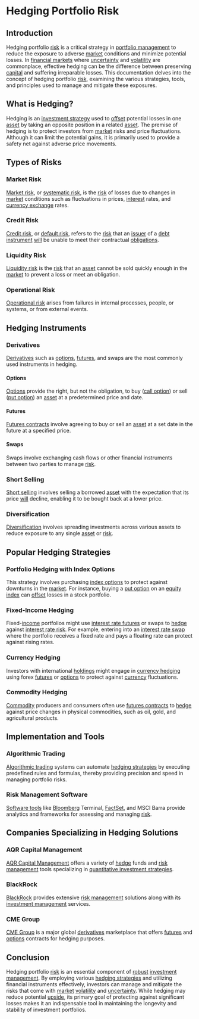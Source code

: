 # Hedging Portfolio Risk

## Introduction
Hedging portfolio [risk](../r/risk.md) is a critical strategy in [portfolio management](../p/portfolio_management.md) to reduce the exposure to adverse [market](../m/market.md) conditions and minimize potential losses. In [financial markets](../f/financial_market.md) where [uncertainty](../u/uncertainty_in_trading.md) and [volatility](../v/volatility.md) are commonplace, effective hedging can be the difference between preserving [capital](../c/capital.md) and suffering irreparable losses. This documentation delves into the concept of hedging portfolio [risk](../r/risk.md), examining the various strategies, tools, and principles used to manage and mitigate these exposures.

## What is Hedging?
Hedging is an [investment strategy](../i/investment_strategy.md) used to [offset](../o/offset.md) potential losses in one [asset](../a/asset.md) by taking an opposite position in a related [asset](../a/asset.md). The premise of hedging is to protect investors from [market](../m/market.md) risks and price fluctuations. Although it can limit the potential gains, it is primarily used to provide a safety net against adverse price movements.

## Types of Risks
### Market Risk
[Market risk](../m/market_risk.md), or [systematic risk](../s/systematic_risk.md), is the [risk](../r/risk.md) of losses due to changes in [market](../m/market.md) conditions such as fluctuations in prices, [interest](../i/interest.md) rates, and [currency exchange](../c/currency_exchange.md) rates.

### Credit Risk
[Credit risk](../c/credit_risk.md), or [default risk](../d/default_risk.md), refers to the [risk](../r/risk.md) that an [issuer](../i/issuer.md) of a [debt instrument](../d/debt_instrument.md) [will](../w/will.md) be unable to meet their contractual [obligations](../o/obligation.md).

### Liquidity Risk
[Liquidity risk](../l/liquidity_risk.md) is the [risk](../r/risk.md) that an [asset](../a/asset.md) cannot be sold quickly enough in the [market](../m/market.md) to prevent a loss or meet an obligation.

### Operational Risk
[Operational risk](../o/operational_risk.md) arises from failures in internal processes, people, or systems, or from external events.

## Hedging Instruments
### Derivatives
[Derivatives](../d/derivatives.md) such as [options](../o/options.md), [futures](../f/futures.md), and swaps are the most commonly used instruments in hedging.

#### Options
[Options](../o/options.md) provide the right, but not the obligation, to buy ([call option](../c/call_option.md)) or sell ([put option](../p/put.md)) an [asset](../a/asset.md) at a predetermined price and date.

#### Futures
[Futures contracts](../f/futures_contracts.md) involve agreeing to buy or sell an [asset](../a/asset.md) at a set date in the future at a specified price.

#### Swaps
Swaps involve exchanging cash flows or other financial instruments between two parties to manage [risk](../r/risk.md).

### Short Selling
[Short selling](../s/short_selling.md) involves selling a borrowed [asset](../a/asset.md) with the expectation that its price [will](../w/will.md) decline, enabling it to be bought back at a lower price.

### Diversification
[Diversification](../d/diversification.md) involves spreading investments across various assets to reduce exposure to any single [asset](../a/asset.md) or [risk](../r/risk.md).

## Popular Hedging Strategies
### Portfolio Hedging with Index Options
This strategy involves purchasing [index options](../i/index_options.md) to protect against downturns in the [market](../m/market.md). For instance, buying a [put option](../p/put.md) on an [equity](../e/equity.md) [index](../i/index_instrument.md) can [offset](../o/offset.md) losses in a stock portfolio.

### Fixed-Income Hedging
Fixed-[income](../i/income.md) portfolios might use [interest rate futures](../i/interest_rate_futures.md) or swaps to [hedge](../h/hedge.md) against [interest rate risk](../i/interest_rate_risk.md). For example, entering into an [interest rate swap](../i/interest_rate_swap.md) where the portfolio receives a fixed rate and pays a floating rate can protect against rising rates.

### Currency Hedging
Investors with international [holdings](../h/holdings.md) might engage in [currency hedging](../c/currency_hedging.md) using forex [futures](../f/futures.md) or [options](../o/options.md) to protect against [currency](../c/currency.md) fluctuations.

### Commodity Hedging
[Commodity](../c/commodity.md) producers and consumers often use [futures contracts](../f/futures_contracts.md) to [hedge](../h/hedge.md) against price changes in physical commodities, such as oil, gold, and agricultural products.

## Implementation and Tools
### Algorithmic Trading
[Algorithmic trading](../a/algorithmic_trading.md) systems can automate [hedging strategies](../h/hedging_strategies.md) by executing predefined rules and formulas, thereby providing precision and speed in managing portfolio risks.

### Risk Management Software
[Software tools](../s/software_tools_for_trading.md) like [Bloomberg](../b/bloomberg.md) Terminal, [FactSet](../f/factset.md), and MSCI Barra provide analytics and frameworks for assessing and managing [risk](../r/risk.md).

## Companies Specializing in Hedging Solutions
### AQR Capital Management
[AQR Capital Management](https://www.aqr.com/) offers a variety of [hedge](../h/hedge.md) funds and [risk management](../r/risk_management.md) tools specializing in [quantitative investment strategies](../q/quantitative_investment_strategies.md).

### BlackRock
[BlackRock](https://www.blackrock.com/) provides extensive [risk management](../r/risk_management.md) solutions along with its [investment management](../i/investment_management.md) services.

### CME Group
[CME Group](https://www.cmegroup.com/) is a major global [derivatives](../d/derivatives.md) marketplace that offers [futures](../f/futures.md) and [options](../o/options.md) contracts for hedging purposes.

## Conclusion
Hedging portfolio [risk](../r/risk.md) is an essential component of [robust](../r/robust.md) [investment management](../i/investment_management.md). By employing various [hedging strategies](../h/hedging_strategies.md) and utilizing financial instruments effectively, investors can manage and mitigate the risks that come with [market](../m/market.md) [volatility](../v/volatility.md) and [uncertainty](../u/uncertainty_in_trading.md). While hedging may reduce potential [upside](../u/upside.md), its primary goal of protecting against significant losses makes it an indispensable tool in maintaining the longevity and stability of investment portfolios.
